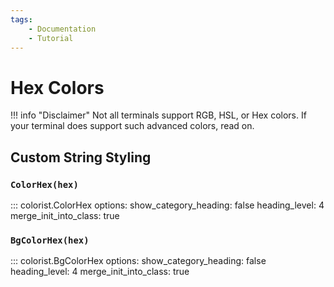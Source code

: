 ```yaml
---
tags:
    - Documentation
    - Tutorial
---
```


# Hex Colors
!!! info "Disclaimer"
    Not all terminals support RGB, HSL, or Hex colors. If your terminal does support such advanced colors, read on.

## Custom String Styling
### `ColorHex(hex)`
::: colorist.ColorHex
    options:
      show_category_heading: false
      heading_level: 4
      merge_init_into_class: true

### `BgColorHex(hex)`
::: colorist.BgColorHex
    options:
      show_category_heading: false
      heading_level: 4
      merge_init_into_class: true
